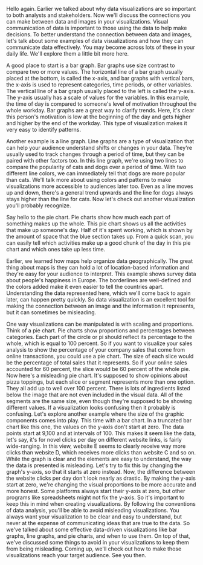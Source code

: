 
Hello again. Earlier we talked about why data visualizations are so important to both analysts and stakeholders. Now we'll discuss the connections you can make between data and images in your visualizations. Visual communication of data is important to those using the data to help make decisions. To better understand the connection between data and images, let's talk about some examples of data visualizations and how they can communicate data effectively. You may become across lots of these in your daily life. We'll explore them a little bit more here. 

A good place to start is a bar graph. Bar graphs use size contrast to compare two or more values. The horizontal line of a bar graph usually placed at the bottom, is called the x-axis, and bar graphs with vertical bars, the x-axis is used to represent categories, time periods, or other variables. The vertical line of a bar graph usually placed to the left is called the y-axis. The y-axis usually has a scale of values for the variables. In this example, the time of day is compared to someone's level of motivation throughout the whole workday. Bar graphs are a great way to clarify trends. Here, it's clear this person's motivation is low at the beginning of the day and gets higher and higher by the end of the workday. This type of visualization makes it very easy to identify patterns. 

Another example is a line graph. Line graphs are a type of visualization that can help your audience understand shifts or changes in your data. They're usually used to track changes through a period of time, but they can be paired with other factors too. In this line graph, we're using two lines to compare the popularity of cats and dogs over a period of time. With two different line colors, we can immediately tell that dogs are more popular than cats. We'll talk more about using colors and patterns to make visualizations more accessible to audiences later too. Even as a line moves up and down, there's a general trend upwards and the line for dogs always stays higher than the line for cats. Now let's check out another visualization you'll probably recognize. 

Say hello to the pie chart. Pie charts show how much each part of something makes up the whole. This pie chart shows us all the activities that make up someone's day. Half of it's spent working, which is shown by the amount of space that the blue section takes up. From a quick scan, you can easily tell which activities make up a good chunk of the day in this pie chart and which ones take up less time. 

Earlier, we learned how maps help organize data geographically. The great thing about maps is they can hold a lot of location-based information and they're easy for your audience to interpret. This example shows survey data about people's happiness in Europe. The borderlines are well-defined and the colors added make it even easier to tell the countries apart. Understanding the data represented here, which we'll come back to again later, can happen pretty quickly. So data visualization is an excellent tool for making the connection between an image and the information it represents, but it can sometimes be misleading. 

One way visualizations can be manipulated is with scaling and proportions. Think of a pie chart. Pie charts show proportions and percentages between categories. Each part of the circle or pi should reflect its percentage to the whole, which is equal to 100 percent. So if you want to visualize your sales analysis to show the percentage of your company sales that come from online transactions, you could use a pie chart. The size of each slice would be the percentage of total sales that it represents. So if your online sales accounted for 60 percent, the slice would be 60 percent of the whole pie. Now here's a misleading pie chart. It's supposed to show opinions about pizza toppings, but each slice or segment represents more than one option. They all add up to well over 100 percent. There is lots of ingredients listed below the image that are not even included in the visual data. All of the segments are the same size, even though they're supposed to be showing different values. If a visualization looks confusing then it probably is confusing. Let's explore another example where the size of the graphic components comes into play. This time with a bar chart. In a truncated bar chart like this one, the values on the y-axis don't start at zero. The data points start at 9,100 and at intervals of 100. This makes it seem like the data, let's say, it's for novel clicks per day on different website links, is fairly wide-ranging. In this view, website E seems to clearly receive way more clicks than website D, which receives more clicks than website C and so on. While the graph is clear and the elements are easy to understand, the way the data is presented is misleading. Let's try to fix this by changing the graph's y-axis, so that it starts at zero instead. Now, the difference between the website clicks per day don't look nearly as drastic. By making the y-axis start at zero, we're changing the visual proportions to be more accurate and more honest. Some platforms always start their y-axis at zero, but other programs like spreadsheets might not fix the y-axis. So it's important to keep this in mind when creating visualizations. By following the conventions of data analysis, you'll be able to avoid misleading visualizations. You always want your visualization to be clear and easy to understand, but never at the expense of communicating ideas that are true to the data. So we've talked about some effective data-driven visualizations like bar graphs, line graphs, and pie charts, and when to use them. On top of that, we've discussed some things to avoid in your visualizations to keep them from being misleading. Coming up, we'll check out how to make those visualizations reach your target audience. See you then.